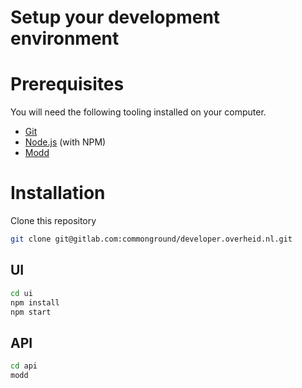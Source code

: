 Setup your development environment
==================================

# Prerequisites

You will need the following tooling installed on your computer.

* [Git](https://git-scm.com/)
* [Node.js](https://nodejs.org/) (with NPM)
* [Modd](https://github.com/cortesi/modd)

# Installation

Clone this repository 

```bash
git clone git@gitlab.com:commonground/developer.overheid.nl.git
```

## UI

```bash
cd ui
npm install
npm start
```

## API

```bash
cd api
modd
```
